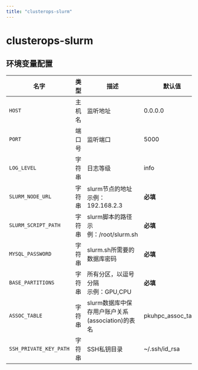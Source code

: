 ```yaml
---
title: "clusterops-slurm"
---
```


# clusterops-slurm

## 环境变量配置






<!-- ENV TABLE START -->

| 名字 | 类型 | 描述 | 默认值 |
| -- | -- | -- | -- |
|`HOST`|主机名|监听地址|0.0.0.0|
|`PORT`|端口号|监听端口|5000|
|`LOG_LEVEL`|字符串|日志等级|info|
|`SLURM_NODE_URL`|字符串|slurm节点的地址<br/>示例：192.168.2.3|**必填**|
|`SLURM_SCRIPT_PATH`|字符串|slurm脚本的路径<br/>示例：/root/slurm.sh|**必填**|
|`MYSQL_PASSWORD`|字符串|slurm.sh所需要的数据库密码|**必填**|
|`BASE_PARTITIONS`|字符串|所有分区，以逗号分隔<br/>示例：GPU,CPU|**必填**|
|`ASSOC_TABLE`|字符串|slurm数据库中保存用户账户关系(association)的表名|pkuhpc_assoc_table|
|`SSH_PRIVATE_KEY_PATH`|字符串|SSH私钥目录|~/.ssh/id_rsa|

<!-- ENV TABLE END -->





